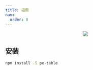 ```yaml
---
title: 指南
nav:
  order: 0
---
```


<center><img src="/progressive-enhance-table-docs/intro.png" /></center>

## 安装

```bash
npm install -S pe-table
```
